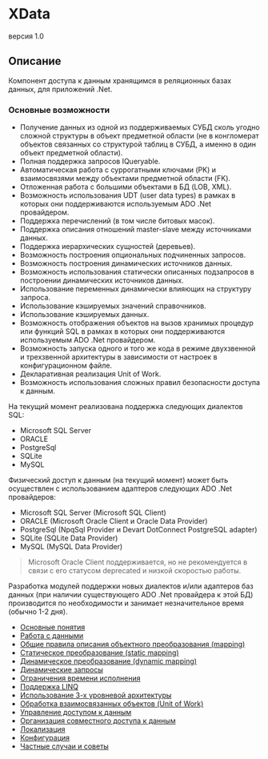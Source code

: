XData
======
версия 1.0
## Описание
Компонент доступа к данным хранящимся в реляционных базах данных, для приложений .Net.
### Основные возможности
* Получение данных из одной из поддерживаемых СУБД сколь угодно сложной структуры в объект предметной области (не в конгломерат объектов связанных со структурой таблиц в СУБД, а именно в один объект предметной области).
* Полная поддержка запросов IQueryable.
* Автоматическая работа с суррогатными ключами (PK) и взаимосвязями между объектами предметной области (FK).
* Отложенная работа с большими объектами в БД (LOB, XML).
* Возможность использования UDT (user data types) в рамках в которых они поддерживаются используемым ADO .Net провайдером.
* Поддержка перечислений (в том числе битовых масок).
* Поддержка описания отношений master-slave между источниками данных.
* Поддержка иерархических сущностей (деревьев).
* Возможность построения опциональных подчиненных запросов.
* Возможность построения динамических источников данных.
* Возможность использования статически описанных подзапросов в построении динамических источников данных.
* Использование переменных динамически влияющих на структуру запроса.
* Использование кэшируемых значений справочников.
* Использование кэшируемых данных.
* Возможность отображения объектов на вызов хранимых процедур или функций SQL в рамках в которых они поддерживаются используемым ADO .Net провайдером.
* Возможность запуска одного и того же кода в режиме двухзвенной и трехзвенной архитектуры в зависимости от настроек в конфигурационном файле.
* Декларативная реализация Unit of Work.
* Возможность использования сложных правил безопасности доступа к данным.

На текущий момент реализована поддержка следующих диалектов SQL:
* Microsoft SQL Server
* ORACLE
* PostgreSql
* SQLite
* MySQL

Физический доступ к данным (на текущий момент) может быть осуществлен с использованием адаптеров следующих ADO .Net провайдеров:
* Microsoft SQL Server (Microsoft SQL Client)
* ORACLE (Microsoft Oracle Client и Oracle Data Provider)
* PostgreSql (NpqSql Provider и Devart DotConnect PostgreSQL adapter)
* SQLite (SQLite Data Provider)
* MySQL (MySQL Data Provider)

> Microsoft Oracle Client поддерживается, но не рекомендуется в связи с его статусом deprecated и низкой скоростью работы.

Разработка модулей поддержки новых диалектов и/или адаптеров баз данных (при наличии существующего ADO .Net провайдера к этой БД) производится по необходимости и занимает незначительное время (обычно 1-2 дня).

* [Основные понятия](./glossary.md)
* [Работа с данными](./using.md)
* [Общие правила описания объектного преобразования (mapping)](./mapping.md)
* [Статическое преобразование (static mapping)](./static.md)
* [Динамическое преобразование (dynamic mapping)](./dynamic.md)
* [Динамические запросы](./queries.md)
* [Ограничения времени исполнения](./runtime_filters.md)
* [Поддержка LINQ](./linq.md)
* [Использование 3-х уровневой архитектуры](./three_tier.md)
* [Обработка взаимосвязанных объектов (Unit of Work)](./work_set.md)
* [Управление доступом к данным](./data_access.md)
* [Организация совместного доступа к данным](./locking.md)
* [Локализация](./localization.md)
* [Конфигурация](./configuration.md)
* [Частные случаи и советы](./tips_and_triks.md)
